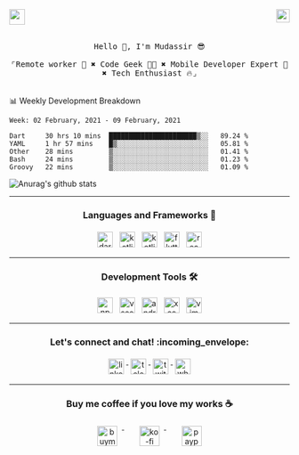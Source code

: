 
<img src="https://komarev.com/ghpvc/?username=ukieTux&color=ff69b4&style=flat-square" align="right" height=24 />
<a href = "mailto: hey.mudassir@gmail.com">
<img src="https://github.com/ukieTux/ukieTux/blob/master/open2work.svg"  height=28  /></a>
<br/>
<br/>
<p align="center">
  <samp>
   Hello 👋,  I'm Mudassir 😎
    <br><br>
    ⌜Remote worker 💼 ✖︎ Code Geek 👨‍💻 ✖︎  Mobile Developer Expert 📱 ✖︎ Tech Enthusiast 🔥⌟
  </samp>
<br><br>

📊 Weekly Development Breakdown

<!--START_SECTION:waka-->
```text
Week: 02 February, 2021 - 09 February, 2021

Dart     30 hrs 10 mins  ██████████████████████▒░░   89.24 % 
YAML     1 hr 57 mins    █▒░░░░░░░░░░░░░░░░░░░░░░░   05.81 % 
Other    28 mins         ▒░░░░░░░░░░░░░░░░░░░░░░░░   01.41 % 
Bash     24 mins         ▒░░░░░░░░░░░░░░░░░░░░░░░░   01.23 % 
Groovy   22 mins         ▒░░░░░░░░░░░░░░░░░░░░░░░░   01.09 % 
```
<!--END_SECTION:waka-->


  
![Anurag's github stats](https://github-readme-stats.vercel.app/api?username=ukieTux&count_private=true&show_icons=true)


---

<h3 align="center">Languages and Frameworks 📖</h3>

<p align="center">
  <!-- For more icons please follow  https://github.com/ukieTux/ColoredBadges -->

  <img src="https://github.com/ukieTux/ColoredBadges/blob/master/svg/dev/languages/dart.svg" alt="dart" style="vertical-align:top; margin:4px" height=28>
   <img src="https://github.com/ukieTux/ColoredBadges/blob/master/svg/dev/languages/kotlin.svg" alt="kotlin" style="vertical-align:top; margin:4px" height=28>
   <img src="https://github.com/ukieTux/ColoredBadges/blob/master/svg/dev/languages/swift.svg" alt="kotlin" style="vertical-align:top; margin:4px" height=28>
  <img src="https://github.com/ukieTux/ColoredBadges/blob/master/svg/dev/frameworks/flutter.svg" alt="flutter" style="vertical-align:top; margin:4px" height=28>
  <img src="https://github.com/ukieTux/ColoredBadges/blob/master/svg/dev/frameworks/react.svg" alt="react" style="vertical-align:top; margin:4px" height=28>

---

<h3 align="center">Development Tools 🛠</h3>


<p align="center">

  <!-- For more icons please follow  https://github.com/ukieTux/ColoredBadges -->

  <img src="https://github.com/ukieTux/ColoredBadges/blob/master/svg/dev/services/npm.svg" alt="npm" style="vertical-align:top;margin:4px" height=28>
  <img src="https://github.com/ukieTux/ColoredBadges/blob/master/svg/dev/tools/visualstudio_code.svg" alt="vscode" style="vertical-align:top; margin:4px" height=28>
  <img src="https://github.com/ukieTux/ColoredBadges/blob/master/svg/dev/tools/android_studio.svg" alt="android_studio" style="vertical-align:top; margin:4px" height=28>
   <img src="https://github.com/ukieTux/ColoredBadges/blob/master/svg/dev/tools/xcode.svg" alt="xcode" style="vertical-align:top; margin:4px" height=28>
    <img src="https://github.com/ukieTux/ColoredBadges/blob/master/svg/dev/tools/vim.svg" alt="vim" style="vertical-align:top; margin:4px" height=28>

---

<h3 align="center">Let's connect and chat! :incoming_envelope:</h3>
<p align="center">
  <a href="https://www.linkedin.com/in/mudassir-321462139/" target="_blank">
    <img src="https://github.com/ukieTux/ColoredBadges/blob/master/svg/social/linkedin.svg" alt="linkedin" style="vertical-align:top; margin:4px" height=28>
  </a>
  <a href="https://t.me/ukieTux" target="_blank">
    <img src="https://github.com/ukieTux/ColoredBadges/blob/master/svg/social/telegram.svg" alt="telegram" style="vertical-align:top; margin:4px" height=28>
  </a>
  <a href="https://twitter.com/ukieTux" target="_blank">
    <img src="https://github.com/ukieTux/ColoredBadges/blob/master/svg/social/twitter.svg" alt="twitter" style="vertical-align:top; margin:4px" height=28>
  </a>
  <a href="https://api.whatsapp.com/send?phone=628114441069&text=&source=&data=&app_absent=" target="_blank">
    <img src="https://github.com/ukieTux/ColoredBadges/blob/master/svg/social/whatsapp.svg" alt="whatsapp" style="vertical-align:top; margin:4px" height=28>
  </a>
</p>

---
<h3 align="center">Buy me coffee if you love my works ☕️</h3>
<p align="center">
  <a href="https://www.buymeacoffee.com/ukieTux" target="_blank">
    <img src="https://www.buymeacoffee.com/assets/img/guidelines/download-assets-sm-2.svg" alt="buymeacoffe" style="vertical-align:top; margin:8px" height="36">
  </a>&nbsp;&nbsp;&nbsp;&nbsp;
   <a href="https://ko-fi.com/ukietux" target="_blank">
    <img src="https://help.ko-fi.com/system/photos/3604/0095/9793/logo_circle.png" alt="ko-fi" style="vertical-align:top; margin:8px" height="36">
  </a>&nbsp;&nbsp;&nbsp;&nbsp;
  <a href="https://paypal.me/ukieTux" target="_blank">
    <img src="https://blog.zoom.us/wp-content/uploads/2019/08/paypal.png" alt="paypal" style="vertical-align:top; margin:8px" height="36">
  </a>
</p>
<br><br>
